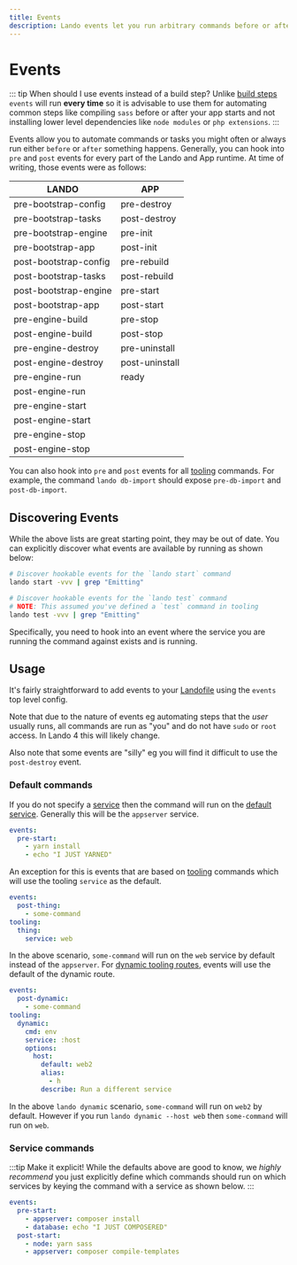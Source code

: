 ```yaml
---
title: Events
description: Lando events let you run arbitrary commands before or after certain parts of the Lando runtime; clear caches after a database import or run a script before deployment.
---
```


# Events

::: tip When should I use events instead of a build step?
Unlike [build steps](./services.md#build-steps) `events` will run **every time** so it is advisable to use them for automating common steps like compiling `sass` before or after your app starts and not installing lower level dependencies like `node modules` or `php extensions`.
:::

Events allow you to automate commands or tasks you might often or always run either `before` or `after` something happens. Generally, you can hook into `pre` and `post` events for every part of the Lando and App runtime. At time of writing, those events were as follows:

| **LANDO** | **APP** |
| -- | -- |
| pre-bootstrap-config | pre-destroy |
| pre-bootstrap-tasks |  post-destroy |
| pre-bootstrap-engine | pre-init |
| pre-bootstrap-app | post-init |
| post-bootstrap-config | pre-rebuild |
| post-bootstrap-tasks | post-rebuild |
| post-bootstrap-engine | pre-start |
| post-bootstrap-app | post-start |
| pre-engine-build | pre-stop |
| post-engine-build | post-stop |
| pre-engine-destroy | pre-uninstall |
| post-engine-destroy | post-uninstall |
| pre-engine-run | ready |
| post-engine-run |  |
| pre-engine-start |  |
| post-engine-start |  |
| pre-engine-stop |  |
| post-engine-stop |  |

You can also hook into `pre` and `post` events for all [tooling](./tooling.md) commands. For example, the command `lando db-import` should expose `pre-db-import` and `post-db-import`.

## Discovering Events

While the above lists are great starting point, they may be out of date. You can explicitly discover what events are available by running as shown below:

```bash
# Discover hookable events for the `lando start` command
lando start -vvv | grep "Emitting"

# Discover hookable events for the `lando test` command
# NOTE: This assumed you've defined a `test` command in tooling
lando test -vvv | grep "Emitting"
```

Specifically, you need to hook into an event where the service you are running the command against exists and is running.

## Usage

It's fairly straightforward to add events to your [Landofile](./index.md) using the `events` top level config.

Note that due to the nature of events eg automating steps that the _user_ usually runs, all commands are run as "you" and do not have `sudo` or `root` access. In Lando 4 this will likely change.

Also note that some events are "silly" eg you will find it difficult to use the `post-destroy` event.

### Default commands

If you do not specify a [service](#service-commands) then the command will run on the [default service](./services.md#default-service). Generally this will be the `appserver` service.

```yaml
events:
  pre-start:
    - yarn install
    - echo "I JUST YARNED"
```

An exception for this is events that are based on [tooling](./tooling.md) commands which will use the tooling `service` as the default.

```yaml
events:
  post-thing:
    - some-command
tooling:
  thing:
    service: web
```

In the above scenario, `some-command` will run on the `web` service by default instead of the `appserver`. For [dynamic tooling routes](./tooling.md#dynamic-service-commands), events will use the default of the dynamic route.

```yaml
events:
  post-dynamic:
    - some-command
tooling:
  dynamic:
    cmd: env
    service: :host
    options:
      host:
        default: web2
        alias:
          - h
        describe: Run a different service
```

In the above `lando dynamic` scenario, `some-command` will run on `web2` by default. However if you run `lando dynamic --host web` then `some-command` will run on `web`.

### Service commands

:::tip Make it explicit!
While the defaults above are good to know, we *highly recommend* you just explicitly define which commands should run on which services by keying the command with a service as shown below.
:::

```yaml
events:
  pre-start:
    - appserver: composer install
    - database: echo "I JUST COMPOSERED"
  post-start:
    - node: yarn sass
    - appserver: composer compile-templates
```

